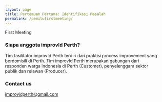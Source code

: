 ```yaml
---
layout: page
title: Pertemuan Pertama: Identifikasi Masalah
permalink: /pemilufirstmeeting/
---
```


First Meeting

### Siapa anggota improvId Perth?

Tim fasilitator improvId Perth terdiri dari praktisi process improvement yang berdomisili di Perth.
Tim improvId Perth merupakan gabungan dari responden warga Indonesia di Perth (Customer), penyelenggara sektor publik dan relawan (Producer).

### Contact us

[improvidperth@gmail.com](mailto:improvidperth@gmail.com)
